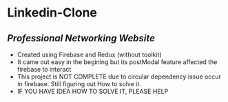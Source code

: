 # Linkedin-Clone
## _*Professional Networking Website*_

  - Created using Firebase and Redux (without toolkit)
  - It came out easy in the begining but its postModal feature affected the firebase to interact
  - This project is NOT COMPLETE due to circular dependency issue occur in firebase. Still figuring out How to solve it.
  - IF YOU HAVE IDEA HOW TO SOLVE IT, PLEASE HELP


